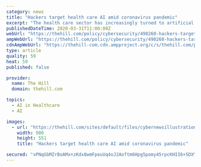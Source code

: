 ```yaml
---
category: news
title: "Hackers target health care AI amid coronavirus pandemic"
excerpt: "The health care sector has increasingly turned to artificial intelligence to aid in everything from performing surgeries to helping diagnose and predict outcomes of patient illnesses."
publishedDateTime: 2020-03-31T11:00:00Z
webUrl: "https://thehill.com/policy/cybersecurity/490260-hackers-target-health-care-ai-amid-coronavirus-pandemic"
ampWebUrl: "https://thehill.com/policy/cybersecurity/490260-hackers-target-health-care-ai-amid-coronavirus-pandemic?amp"
cdnAmpWebUrl: "https://thehill-com.cdn.ampproject.org/c/s/thehill.com/policy/cybersecurity/490260-hackers-target-health-care-ai-amid-coronavirus-pandemic?amp"
type: article
quality: 59
heat: 59
published: false

provider:
  name: The Hill
  domain: thehill.com

topics:
  - AI in Healthcare
  - AI

images:
  - url: "https://thehill.com/sites/default/files/cybernewsillustration_2.jpg"
    width: 980
    height: 551
    title: "Hackers target health care AI amid coronavirus pandemic"

secured: "xPNqGbMZrBoAMx+zKdx8wmFpeuUq4oJ2Aoftm6Hpg5pomy45rpcKHII6+5DXYbNXAw/gng/rn1wYrMBVSOZKWF2ZzcyDAVSGKpInFT8IQ/kaMyVcplrF2AczgETCi4igP9Nmo22bDG1EPkjQi089RdMK+DmIHnW3cl+epcwcO3MWH+zJYUTNuQXgCzxf26kPBCf6AdEq36ckVT4vIaILOiokRPdI8NQORS7E7YiW02zyNwNuTIOM8QYZ5HpmxPzcXeoRCf/XFPcv89IcwJhAVQ+/tBVCNf4AkLKVPumVo0eY8/H/muXb3F8Cybea15B6LFwoot1EXh/iGChlJyWhCGANG7mE5jnch1DJo73iGMRGmtNCq47ll11IEtJ+Z4u2ntLCL69dzJb4q6P9Z0EE2yergQkeaSBR2xv1XWanUPsPX2D+VtIy80AP+rvxzDPpPD61qZT22iYOzKHB+xWB0O0EUoNvHqW8ZOeQvA7hH4w=;X2CZTHXDaUtfQPl0W0vMLQ=="
---
```


